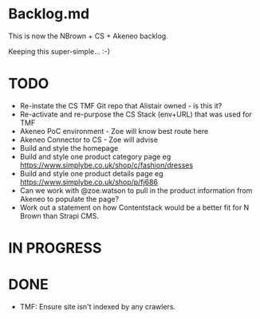 # Backlog.md

This is now the NBrown + CS + Akeneo backlog.

Keeping this super-simple... :-)

# TODO

- Re-instate the CS TMF Git repo that Alistair owned - is this it?
- Re-activate and re-purpose the CS Stack (env+URL) that was used for TMF
- Akeneo PoC environment - Zoe will know best route here
- Akeneo Connector to CS - Zoe will advise
- Build and style the homepage
- Build and style one product category page eg https://www.simplybe.co.uk/shop/c/fashion/dresses
- Build and style one product details page eg https://www.simplybe.co.uk/shop/p/fj686
- Can we work with @zoe.watson to pull in the product information from Akeneo to populate the page?
- Work out a statement on how Contentstack would be a better fit for N Brown than Strapi CMS.


# IN PROGRESS





# DONE

- TMF: Ensure site isn't indexed by any crawlers.
